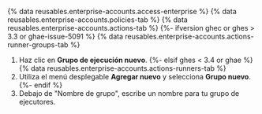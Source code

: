 {% data reusables.enterprise-accounts.access-enterprise %}
{% data reusables.enterprise-accounts.policies-tab %}
{% data reusables.enterprise-accounts.actions-tab %}
{%- ifversion ghec or ghes > 3.3 or ghae-issue-5091 %}
{% data reusables.enterprise-accounts.actions-runner-groups-tab %}
1. Haz clic en **Grupo de ejecución nuevo**.
{%- elsif ghes < 3.4 or ghae %}
{% data reusables.enterprise-accounts.actions-runners-tab %}
1. Utiliza el menú desplegable **Agregar nuevo** y selecciona **Grupo nuevo**.
{%- endif %}
1. Debajo de "Nombre de grupo", escribe un nombre para tu grupo de ejecutores.
